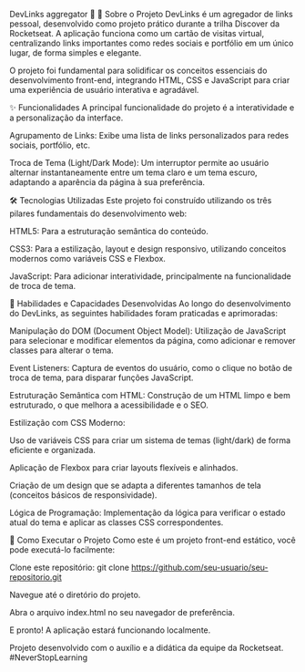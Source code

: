 DevLinks aggregator 🚀
📄 Sobre o Projeto
DevLinks é um agregador de links pessoal, desenvolvido como projeto prático durante a trilha Discover da Rocketseat. A aplicação funciona como um cartão de visitas virtual, centralizando links importantes como redes sociais e portfólio em um único lugar, de forma simples e elegante.

O projeto foi fundamental para solidificar os conceitos essenciais do desenvolvimento front-end, integrando HTML, CSS e JavaScript para criar uma experiência de usuário interativa e agradável.

✨ Funcionalidades
A principal funcionalidade do projeto é a interatividade e a personalização da interface.

Agrupamento de Links: Exibe uma lista de links personalizados para redes sociais, portfólio, etc.

Troca de Tema (Light/Dark Mode): Um interruptor permite ao usuário alternar instantaneamente entre um tema claro e um tema escuro, adaptando a aparência da página à sua preferência.

🛠️ Tecnologias Utilizadas
Este projeto foi construído utilizando os três pilares fundamentais do desenvolvimento web:

HTML5: Para a estruturação semântica do conteúdo.

CSS3: Para a estilização, layout e design responsivo, utilizando conceitos modernos como variáveis CSS e Flexbox.

JavaScript: Para adicionar interatividade, principalmente na funcionalidade de troca de tema.

🧠 Habilidades e Capacidades Desenvolvidas
Ao longo do desenvolvimento do DevLinks, as seguintes habilidades foram praticadas e aprimoradas:

Manipulação do DOM (Document Object Model): Utilização de JavaScript para selecionar e modificar elementos da página, como adicionar e remover classes para alterar o tema.

Event Listeners: Captura de eventos do usuário, como o clique no botão de troca de tema, para disparar funções JavaScript.

Estruturação Semântica com HTML: Construção de um HTML limpo e bem estruturado, o que melhora a acessibilidade e o SEO.

Estilização com CSS Moderno:

Uso de variáveis CSS para criar um sistema de temas (light/dark) de forma eficiente e organizada.

Aplicação de Flexbox para criar layouts flexíveis e alinhados.

Criação de um design que se adapta a diferentes tamanhos de tela (conceitos básicos de responsividade).

Lógica de Programação: Implementação da lógica para verificar o estado atual do tema e aplicar as classes CSS correspondentes.

🚀 Como Executar o Projeto
Como este é um projeto front-end estático, você pode executá-lo facilmente:

Clone este repositório: git clone https://github.com/seu-usuario/seu-repositorio.git

Navegue até o diretório do projeto.

Abra o arquivo index.html no seu navegador de preferência.

E pronto! A aplicação estará funcionando localmente.

Projeto desenvolvido com o auxílio e a didática da equipe da Rocketseat. #NeverStopLearning